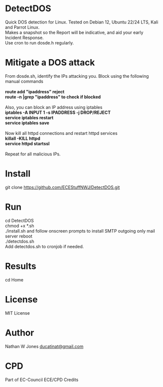 # DetectDOS
 Quick DOS detection for Linux. Tested on Debian 12, Ubuntu 22/24 LTS, Kali and Parrot Linux.  
 Makes a snapshot so the Report will be indicative, and aid your early Incident Response.  
 Use cron to run dosde.h regularly.

# Mitigate a DOS attack
From dosde.sh, identify the IPs attacking you. Block using the following manual commands  
<br/>
**route add "ipaddress" reject**  
**route -n |grep "ipaddress"  to check if blocked**  
<br/>
Also, you can block an IP address using iptables
<br/>
**iptables -A INPUT 1 -s IPADDRESS -j DROP/REJECT**  
**service iptables restart**  
**service iptables save**  
<br/>
Now kill all httpd connections and restart httpd services
<br/>
**killall -KILL httpd**  
**service httpd startssl**  
<br/>
Repeat for all malicious IPs.
<br/>

# Install
git clone https://github.com/ECEStuffNWJ/DetectDOS.git

# Run
cd DetectDOS  
chmod +x *.sh  
./install.sh and follow onscreen prompts to install SMTP outgoing only mail server
reboot  
./detectdos.sh  
Add detectdos.sh to cronjob if needed.

# Results
cd Home

# License
MIT License

# Author
Nathan W Jones ducatinat@gmail.com

# CPD
Part of EC-Council ECE/CPD Credits
